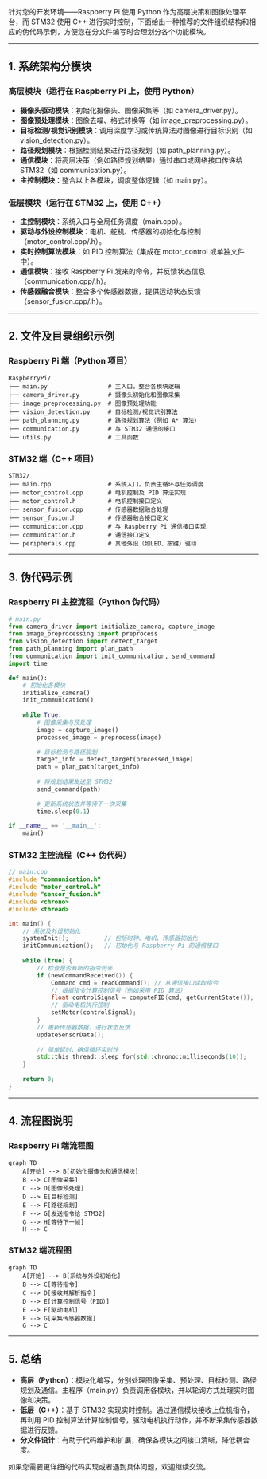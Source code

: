 针对您的开发环境——Raspberry Pi 使用 Python 作为高层决策和图像处理平台，而 STM32 使用 C++ 进行实时控制，下面给出一种推荐的文件组织结构和相应的伪代码示例，方便您在分文件编写时合理划分各个功能模块。

---

## 1. 系统架构分模块

### 高层模块（运行在 Raspberry Pi 上，使用 Python）
- **摄像头驱动模块**：初始化摄像头、图像采集等（如 camera_driver.py）。
- **图像预处理模块**：图像去噪、格式转换等（如 image_preprocessing.py）。
- **目标检测/视觉识别模块**：调用深度学习或传统算法对图像进行目标识别（如 vision_detection.py）。
- **路径规划模块**：根据检测结果进行路径规划（如 path_planning.py）。
- **通信模块**：将高层决策（例如路径规划结果）通过串口或网络接口传递给 STM32（如 communication.py）。
- **主控制模块**：整合以上各模块，调度整体逻辑（如 main.py）。

### 低层模块（运行在 STM32 上，使用 C++）
- **主控制模块**：系统入口与全局任务调度（main.cpp）。
- **驱动与外设控制模块**：电机、舵机、传感器的初始化与控制（motor_control.cpp/.h）。
- **实时控制算法模块**：如 PID 控制算法（集成在 motor_control 或单独文件中）。
- **通信模块**：接收 Raspberry Pi 发来的命令，并反馈状态信息（communication.cpp/.h）。
- **传感器融合模块**：整合多个传感器数据，提供运动状态反馈（sensor_fusion.cpp/.h）。

---

## 2. 文件及目录组织示例

### Raspberry Pi 端（Python 项目）
```
RaspberryPi/
├── main.py                 # 主入口，整合各模块逻辑
├── camera_driver.py        # 摄像头初始化和图像采集
├── image_preprocessing.py  # 图像预处理功能
├── vision_detection.py     # 目标检测/视觉识别算法
├── path_planning.py        # 路径规划算法（例如 A* 算法）
├── communication.py        # 与 STM32 通信的接口
└── utils.py                # 工具函数
```

### STM32 端（C++ 项目）
```
STM32/
├── main.cpp                # 系统入口，负责主循环与任务调度
├── motor_control.cpp       # 电机控制及 PID 算法实现
├── motor_control.h         # 电机控制接口定义
├── sensor_fusion.cpp       # 传感器数据融合处理
├── sensor_fusion.h         # 传感器融合接口定义
├── communication.cpp       # 与 Raspberry Pi 通信接口实现
├── communication.h         # 通信接口定义
└── peripherals.cpp         # 其他外设（如LED、按键）驱动
```

---

## 3. 伪代码示例

### Raspberry Pi 主控流程（Python 伪代码）
```python
# main.py
from camera_driver import initialize_camera, capture_image
from image_preprocessing import preprocess
from vision_detection import detect_target
from path_planning import plan_path
from communication import init_communication, send_command
import time

def main():
    # 初始化各模块
    initialize_camera()
    init_communication()
    
    while True:
        # 图像采集与预处理
        image = capture_image()
        processed_image = preprocess(image)
        
        # 目标检测与路径规划
        target_info = detect_target(processed_image)
        path = plan_path(target_info)
        
        # 将规划结果发送至 STM32
        send_command(path)
        
        # 更新系统状态并等待下一次采集
        time.sleep(0.1)

if __name__ == '__main__':
    main()
```

### STM32 主控流程（C++ 伪代码）
```cpp
// main.cpp
#include "communication.h"
#include "motor_control.h"
#include "sensor_fusion.h"
#include <chrono>
#include <thread>

int main() {
    // 系统及外设初始化
    systemInit();          // 包括时钟、电机、传感器初始化
    initCommunication();   // 初始化与 Raspberry Pi 的通信接口
    
    while (true) {
        // 检查是否有新的指令到来
        if (newCommandReceived()) {
            Command cmd = readCommand(); // 从通信接口读取指令
            // 根据指令计算控制信号（例如采用 PID 算法）
            float controlSignal = computePID(cmd, getCurrentState());
            // 驱动电机执行控制
            setMotor(controlSignal);
        }
        // 更新传感器数据，进行状态反馈
        updateSensorData();
        
        // 简单延时，确保循环实时性
        std::this_thread::sleep_for(std::chrono::milliseconds(10));
    }
    
    return 0;
}
```

---

## 4. 流程图说明

### Raspberry Pi 端流程图
```mermaid
graph TD
    A[开始] --> B[初始化摄像头和通信模块]
    B --> C[图像采集]
    C --> D[图像预处理]
    D --> E[目标检测]
    E --> F[路径规划]
    F --> G[发送指令给 STM32]
    G --> H[等待下一帧]
    H --> C
```

### STM32 端流程图
```mermaid
graph TD
    A[开始] --> B[系统与外设初始化]
    B --> C[等待指令]
    C --> D[接收并解析指令]
    D --> E[计算控制信号（PID）]
    E --> F[驱动电机]
    F --> G[采集传感器数据]
    G --> C
```

---

## 5. 总结

- **高层（Python）**：模块化编写，分别处理图像采集、预处理、目标检测、路径规划及通信。主程序（main.py）负责调用各模块，并以轮询方式处理实时图像和决策。
- **低层（C++）**：基于 STM32 实现实时控制。通过通信模块接收上位机指令，再利用 PID 控制算法计算控制信号，驱动电机执行动作，并不断采集传感器数据进行反馈。
- **分文件设计**：有助于代码维护和扩展，确保各模块之间接口清晰，降低耦合度。

如果您需要更详细的代码实现或者遇到具体问题，欢迎继续交流。